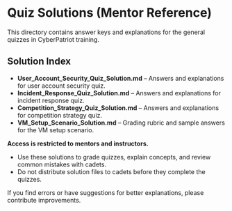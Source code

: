 # Quiz Solutions (Mentor Reference)

This directory contains answer keys and explanations for the general quizzes in CyberPatriot training.

## Solution Index

- **User_Account_Security_Quiz_Solution.md** – Answers and explanations for user account security quiz.
- **Incident_Response_Quiz_Solution.md** – Answers and explanations for incident response quiz.
- **Competition_Strategy_Quiz_Solution.md** – Answers and explanations for competition strategy quiz.
- **VM_Setup_Scenario_Solution.md** – Grading rubric and sample answers for the VM setup scenario.

**Access is restricted to mentors and instructors.**
- Use these solutions to grade quizzes, explain concepts, and review common mistakes with cadets.
- Do not distribute solution files to cadets before they complete the quizzes.

If you find errors or have suggestions for better explanations, please contribute improvements.
